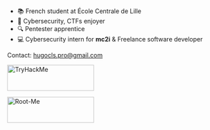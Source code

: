 - :books: French student at École Centrale de Lille
- :thought_balloon: Cybersecurity, CTFs enjoyer
- :mag: Pentester apprentice
- :computer: Cybersecurity intern for **mc2i** & Freelance software developer

Contact: hugocls.pro@gmail.com

<a href="https://tryhackme.com/p/TxLast"><img src="https://tryhackme-badges.s3.amazonaws.com/TxLast.png" alt="TryHackMe" width="200" height="60"></a>

<a href="https://www.root-me.org/TxLast"><img src="https://tice-education.fr/images/stories/img/rootmelogo.jpg" alt="Root-Me" width="200" height="60"></a>

